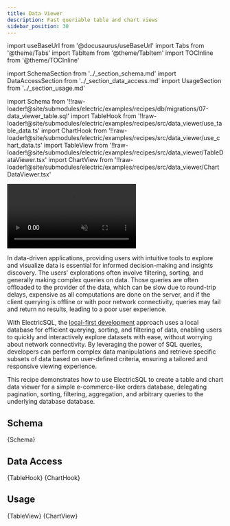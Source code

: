```yaml
---
title: Data Viewer
description: Fast queriable table and chart views
sidebar_position: 30
---
```


import useBaseUrl from '@docusaurus/useBaseUrl'
import Tabs from '@theme/Tabs'
import TabItem from '@theme/TabItem'
import TOCInline from '@theme/TOCInline'

import SchemaSection from '../_section_schema.md'
import DataAccessSection from '../_section_data_access.md'
import UsageSection from '../_section_usage.md'

import Schema from '!!raw-loader!@site/submodules/electric/examples/recipes/db/migrations/07-data_viewer_table.sql'
import TableHook from '!!raw-loader!@site/submodules/electric/examples/recipes/src/data_viewer/use_table_data.ts'
import ChartHook from '!!raw-loader!@site/submodules/electric/examples/recipes/src/data_viewer/use_chart_data.ts'
import TableView from '!!raw-loader!@site/submodules/electric/examples/recipes/src/data_viewer/TableDataViewer.tsx'
import ChartView from '!!raw-loader!@site/submodules/electric/examples/recipes/src/data_viewer/ChartDataViewer.tsx'

<video className="w-full mx-auto mb-3" autoPlay={true} loop muted playsInline>
  <source src={useBaseUrl('/videos/recipes/data-viewer.mp4')} />
</video>

In data-driven applications, providing users with intuitive tools to explore and visualize data is essential for informed decision-making and insights discovery. The users' explorations often involve filtering, sorting, and generally making complex queries on data. Those queries are often offloaded to the provider of the data, which can be slow due to round-trip delays, expensive as all computations are done on the server, and if the client querying is offline or with poor network connectivity, queries may fail and return no results, leading to a poor user experience.

With ElectricSQL, the [local-first development](/docs/intro/local-first) approach uses a local database for efficient querying, sorting, and filtering of data, enabling users to quickly and interactively explore datasets with ease, without worrying about network connectivity. By leveraging the power of SQL queries, developers can perform complex data manipulations and retrieve specific subsets of data based on user-defined criteria, ensuring a tailored and responsive viewing experience.

This recipe demonstrates how to use ElectricSQL to create a table and chart data viewer for a simple e-commerce-like orders database, delegating pagination, sorting, filtering, aggregation, and arbitrary queries to the underlying database database.

<TOCInline toc={toc} />

## Schema
<SchemaSection />

<CodeBlock language="sql">
  {Schema}
</CodeBlock>

## Data Access
<DataAccessSection />

<Tabs groupId="data-access" queryString>
  <TabItem value="use-table-data" label="useTableData">
    <CodeBlock language="ts">
      {TableHook}
    </CodeBlock>
  </TabItem>
  <TabItem value="use-chart-data" label="useChartData">
    <CodeBlock language="ts">
      {ChartHook}
    </CodeBlock>
  </TabItem>
</Tabs>


## Usage
<UsageSection />

<Tabs groupId="view-component" queryString>
  <TabItem value="table-data-view" label="Table Data Viewer">
    <CodeBlock language="tsx">
      {TableView}
    </CodeBlock>
  </TabItem>
  <TabItem value="chart-data-view" label="Chart Data Viewer">
    <CodeBlock language="tsx">
      {ChartView}
    </CodeBlock>
  </TabItem>
</Tabs>




